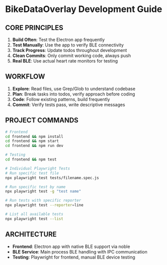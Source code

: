 # BikeDataOverlay Development Guide

## CORE PRINCIPLES

1. **Build Often**: Test the Electron app frequently
2. **Test Manually**: Use the app to verify BLE connectivity
3. **Track Progress**: Update todos throughout development
4. **Clean Commits**: Only commit working code, always push
5. **Real BLE**: Use actual heart rate monitors for testing

## WORKFLOW

1. **Explore**: Read files, use Grep/Glob to understand codebase
2. **Plan**: Break tasks into todos, verify approach before coding
3. **Code**: Follow existing patterns, build frequently
4. **Commit**: Verify tests pass, write descriptive messages

## PROJECT COMMANDS

```bash
# Frontend  
cd frontend && npm install
cd frontend && npm start
cd frontend && npm run dev

# Testing
cd frontend && npm test

# Individual Playwright Tests
# Run specific test file
npx playwright test tests/filename.spec.js

# Run specific test by name
npx playwright test -g "test name"

# Run tests with specific reporter
npx playwright test --reporter=line

# List all available tests
npx playwright test --list
```

## ARCHITECTURE

- **Frontend**: Electron app with native BLE support via noble
- **BLE Service**: Main process BLE handling with IPC communication
- **Testing**: Playwright for frontend, manual BLE device testing

